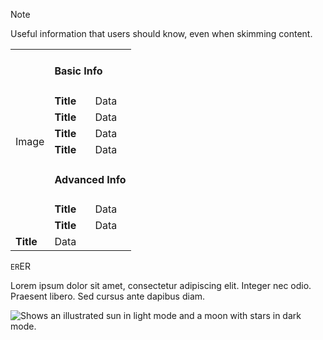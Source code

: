 > [!NOTE]
> Useful information that users should know, even when skimming content.

<table>
  <tr><td rowspan=8>Image<td colspan=2><h4>Basic Info
  <tr><td><b>Title<td>Data
  <tr><td><b>Title<td>Data
  <tr><td><b>Title<td>Data
  <tr><td><b>Title<td>Data
    
  <tr><td colspan=2><h4>Advanced Info
  <tr><td><b>Title<td>Data
  <tr><td><b>Title<td>Data
  <tr><td><b>Title<td>Data
</table>

<small>ER</small>ER

Lorem ipsum dolor sit amet, consectetur adipiscing elit. Integer nec odio. Praesent libero. Sed cursus ante dapibus diam. 

<picture>
  <source media="(prefers-color-scheme: dark)" srcset="https://user-images.githubusercontent.com/25423296/163456776-7f95b81a-f1ed-45f7-b7ab-8fa810d529fa.png">
  <source media="(prefers-color-scheme: light)" srcset="https://user-images.githubusercontent.com/25423296/163456779-a8556205-d0a5-45e2-ac17-42d089e3c3f8.png">
  <img alt="Shows an illustrated sun in light mode and a moon with stars in dark mode." src="https://user-images.githubusercontent.com/25423296/163456779-a8556205-d0a5-45e2-ac17-42d089e3c3f8.png">
</picture>
